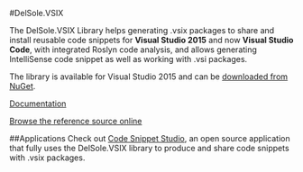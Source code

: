 #DelSole.VSIX

The DelSole.VSIX Library helps generating .vsix packages to share and install reusable code snippets for **Visual Studio 2015** and now **Visual Studio Code**, with integrated Roslyn code analysis, and allows generating IntelliSense code snippet as well as working with .vsi packages.

The library is available for Visual Studio 2015 and can be [downloaded from NuGet](https://www.nuget.org/packages/DelSole.VSIX).

[Documentation](https://github.com/AlessandroDelSole/delsolevsix/tree/master/docs)

[Browse the reference source online](http://delsolevsixrefsource.azurewebsites.net/)

##Applications
Check out [Code Snippet Studio](https://github.com/AlessandroDelSole/CodeSnippetStudio), an open source application that fully uses the DelSole.VSIX library to produce and share code snippets with .vsix packages.
